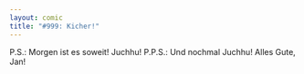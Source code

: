 ```yaml
---
layout: comic
title: "#999: Kicher!"
---
```


P.S.: Morgen ist es soweit! Juchhu!
P.P.S.: Und nochmal Juchhu! Alles Gute, Jan!
